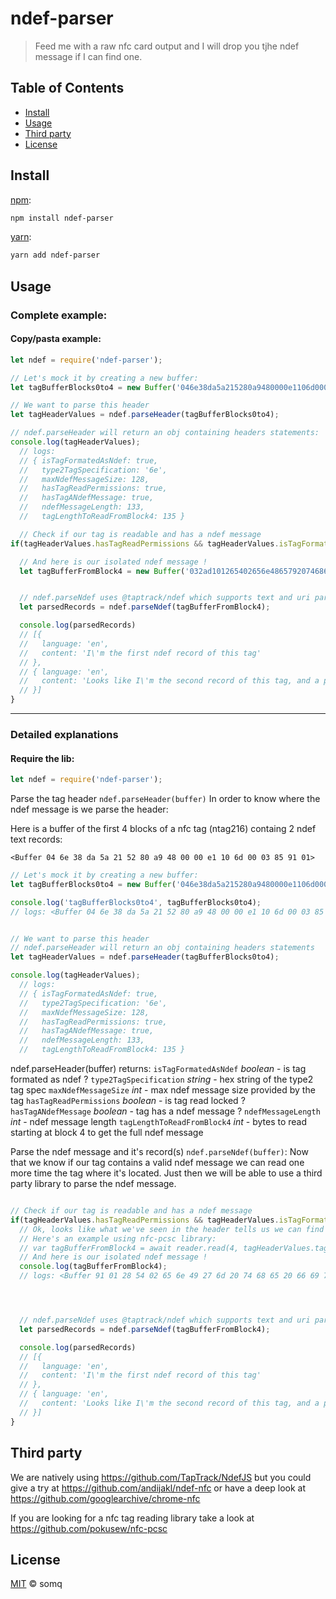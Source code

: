 # ndef-parser


> Feed me with a raw nfc card output and I will drop you tjhe ndef message if I can find one.


## Table of Contents

* [Install](#install)
* [Usage](#usage)
* [Third party](#thirdparty)
* [License](#license)


## Install

[npm][]:

```sh
npm install ndef-parser
```

[yarn][]:

```sh
yarn add ndef-parser
```


## Usage
### Complete example:
#### Copy/pasta example:
```js
let ndef = require('ndef-parser');

// Let's mock it by creating a new buffer:
let tagBufferBlocks0to4 = new Buffer('046e38da5a215280a9480000e1106d00032ad101', 'hex');

// We want to parse this header
let tagHeaderValues = ndef.parseHeader(tagBufferBlocks0to4);

// ndef.parseHeader will return an obj containing headers statements:
console.log(tagHeaderValues);
  // logs:
  // { isTagFormatedAsNdef: true,
  //   type2TagSpecification: '6e',
  //   maxNdefMessageSize: 128,
  //   hasTagReadPermissions: true,
  //   hasTagANdefMessage: true,
  //   ndefMessageLength: 133,
  //   tagLengthToReadFromBlock4: 135 }

  // Check if our tag is readable and has a ndef message
if(tagHeaderValues.hasTagReadPermissions && tagHeaderValues.isTagFormatedAsNdef && tagHeaderValues.hasTagANdefMessage) {

  // And here is our isolated ndef message !
  let tagBufferFromBlock4 = new Buffer('032ad101265402656e4865792074686572652c2069276d2061206e6465662074657874207265636f72642021', 'hex');


  // ndef.parseNdef uses @taptrack/ndef which supports text and uri parsing, but you obviously can use anything to parse the ndef message
  let parsedRecords = ndef.parseNdef(tagBufferFromBlock4);

  console.log(parsedRecords)
  // [{
  //   language: 'en',
  //   content: 'I\'m the first ndef record of this tag'
  // },
  // { language: 'en',
  //   content: 'Looks like I\'m the second record of this tag, and a plaintext type one by the way.'
  // }]
}

```

---

### Detailed explanations

#### Require the lib:
```js
let ndef = require('ndef-parser');

```

Parse the tag header `ndef.parseHeader(buffer)`
In order to know where the ndef message is we parse the header:

Here is a buffer of the first 4 blocks of a nfc tag (ntag216) containg 2 ndef text records:

    <Buffer 04 6e 38 da 5a 21 52 80 a9 48 00 00 e1 10 6d 00 03 85 91 01>

```js
// Let's mock it by creating a new buffer:
let tagBufferBlocks0to4 = new Buffer('046e38da5a215280a9480000e1106d0003859101', 'hex');

console.log('tagBufferBlocks0to4', tagBufferBlocks0to4);
// logs: <Buffer 04 6e 38 da 5a 21 52 80 a9 48 00 00 e1 10 6d 00 03 85 91 01> (here we go!)


// We want to parse this header
// ndef.parseHeader will return an obj containing headers statements
let tagHeaderValues = ndef.parseHeader(tagBufferBlocks0to4);

console.log(tagHeaderValues);
  // logs:
  // { isTagFormatedAsNdef: true,
  //   type2TagSpecification: '6e',
  //   maxNdefMessageSize: 128,
  //   hasTagReadPermissions: true,
  //   hasTagANdefMessage: true,
  //   ndefMessageLength: 133,
  //   tagLengthToReadFromBlock4: 135 }

```
ndef.parseHeader(buffer) returns:
`isTagFormatedAsNdef` *boolean* - is tag formated as ndef ?
`type2TagSpecification` *string* - hex string of the type2 tag spec
`maxNdefMessageSize` *int* - max ndef message size provided by the tag
`hasTagReadPermissions` *boolean* - is tag read locked ?
`hasTagANdefMessage` *boolean* - tag has a ndef message ?
`ndefMessageLength` *int* - ndef message length
`tagLengthToReadFromBlock4` *int* - bytes to read starting at block 4 to get the full ndef message


Parse the ndef message and it's record(s)  `ndef.parseNdef(buffer)`:
Now that we know if our tag contains a valid ndef message we can read one more time the tag where it's located.
Just then we will be able to use a third party library to parse the ndef message.
```js

// Check if our tag is readable and has a ndef message
if(tagHeaderValues.hasTagReadPermissions && tagHeaderValues.isTagFormatedAsNdef && tagHeaderValues.hasTagANdefMessage) {
  // Ok, looks like what we've seen in the header tells us we can find a ndef message
  // Here's an example using nfc-pcsc library:
  // var tagBufferFromBlock4 = await reader.read(4, tagHeaderValues.tagLengthToReadFromBlock4);
  // And here is our isolated ndef message !
  console.log(tagBufferFromBlock4);
  // logs: <Buffer 91 01 28 54 02 65 6e 49 27 6d 20 74 68 65 20 66 69 72 73 74 20 6e 64 65 66 20 72 65 63 6f 72 64 20 6f 66 20 74 68 69 73 20 74 61 67 51 01 55 54 02 65 ... >




  // ndef.parseNdef uses @taptrack/ndef which supports text and uri parsing, but you obviously can use anything to parse the ndef message
  let parsedRecords = ndef.parseNdef(tagBufferFromBlock4);

  console.log(parsedRecords)
  // [{
  //   language: 'en',
  //   content: 'I\'m the first ndef record of this tag'
  // },
  // { language: 'en',
  //   content: 'Looks like I\'m the second record of this tag, and a plaintext type one by the way.'
  // }]
}
```

## Third party
We are natively using https://github.com/TapTrack/NdefJS but you could give a try at https://github.com/andijakl/ndef-nfc or have a deep look at https://github.com/googlearchive/chrome-nfc

If you are looking for a nfc tag reading library take a look at https://github.com/pokusew/nfc-pcsc



## License

[MIT](LICENSE) © somq


##

[npm]: https://www.npmjs.com/

[yarn]: https://yarnpkg.com/


